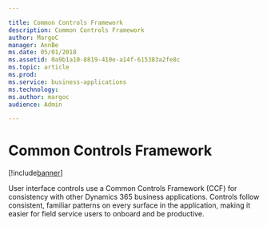 ```yaml
---

title: Common Controls Framework 
description: Common Controls Framework
author: MargoC
manager: AnnBe
ms.date: 05/01/2018
ms.assetid: 0a9b1a10-8819-410e-a14f-615383a2fe8c
ms.topic: article
ms.prod: 
ms.service: business-applications
ms.technology: 
ms.author: margoc
audience: Admin

---
```

#  Common Controls Framework




[!include[banner](../../includes/banner.md)]

User interface controls use a Common Controls Framework (CCF) for consistency
with other Dynamics 365 business applications. Controls follow consistent,
familiar patterns on every surface in the application, making it easier for
field service users to onboard and be productive.
